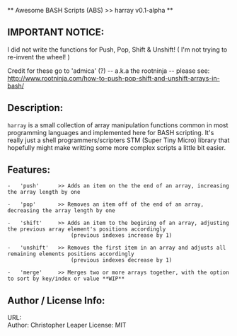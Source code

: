 ** Awesome BASH Scripts (ABS) >> harray v0.1-alpha **

IMPORTANT NOTICE:
-----------------
I did not write the functions for Push, Pop, Shift & Unshift! ( I'm not trying to re-invent the wheel! )

Credit for these go to 'admica' (?) -- a.k.a the rootninja -- please see:
	http://www.rootninja.com/how-to-push-pop-shift-and-unshift-arrays-in-bash/


Description:
------------
`harray` is a small collection of array manipulation functions common in most programming languages and implemented here for
BASH scripting. It's really just a shell programmers/scripters STM (Super Tiny Micro) library that hopefully might make
writting some more complex scripts a little bit easier.


Features:
---------
	-	'push'		>> Adds an item on the the end of an array, increasing the array length by one
	
	-	'pop'		>> Removes an item off of the end of an array, decreasing the array length by one
	
	-	'shift'		>> Adds an item to the begining of an array, adjusting the previous array element's positions accordingly
						(previous indexes increase by 1)
	
	-	'unshift'	>> Removes the first item in an array and adjusts all remaining elements positions accordingly
						(previous indexes decrease by 1)
	
	-	'merge'		>> Merges two or more arrays together, with the option to sort by key/index or value **WIP**


Author / License Info:
----------------------
URL:		
Author:		Christopher Leaper
License:	MIT

